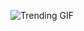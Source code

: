 ![Trending GIF](https://media0.giphy.com/media/v1.Y2lkPThiYjIxNzcyZGJ6MXA3amIzN3k4cWV2c3N2em5zeW90bHU3eGNtMzhwcXJrdWczMSZlcD12MV9naWZzX3NlYXJjaCZjdD1n/rplvK3z0IzLqBxVJWk/giphy.gif)
